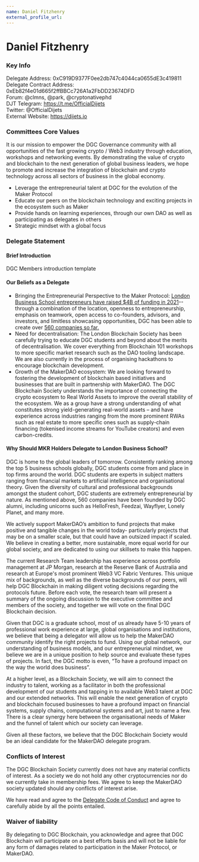 ```yaml
---
name: Daniel Fitzhenry
external_profile_url:
---
```


# Daniel Fitzhenry

### Key Info

Delegate Address: 0xC919D9377F0ee2db747c4044ca0655dE3c419811  
Delegate Contract Address: 0xEb82f4e01d665f2ffBBCc726A1a2FbDD23674DFD  
Forum: @clmns, @park, @cryptonativephd  
DJT Telegram: https://t.me/OfficialDijets  
Twitter: @OfficialDijets  
External Website: https://dijets.io  

### Committees Core Values

It is our mission to empower the DGC Governance community with all opportunities of the fast growing crypto / Web3 industry through education, workshops and networking events. By demonstrating the value of crypto and blockchain to the next generation of global business leaders, we hope to promote and increase the integration of blockchain and crypto technology across all sectors of business in the global economy. 

* Leverage the entrepreneurial talent at DGC for the evolution of the Maker Protocol
* Educate our peers on the blockchain technology and exciting projects in the ecosystem such as Maker
* Provide hands on learning experiences, through our own DAO as well as participating as delegates in others
* Strategic mindset with a global focus 

### Delegate Statement

#### Brief Introduction

DGC Members introduction template

#### Our Beliefs as a Delegate

* Bringing the Entrepreneurial Perspective to the Maker Protocol: [London Business School entrepreneurs have raised $4B of funding in 2021](https://www.businessleader.co.uk/london-business-school-alumni-raise-almost-4bn-in-2021/)-- through a combination of the location, openness to entrepreneurship, emphasis on teamwork, open access to co-founders, advisors, and investors, and limitless showcasing opportunities, DGC has been able to create over [560 companies so far.](https://www.london.edu/faculty-and-research/institute-of-entrepreneurship-and-private-capital/insights-and-news/spotlight)
* Need for decentralisation: The London Blockchain Society has been carefully trying to educate DGC students and beyond about the merits of decentralisation. We cover everything from Blockchain 101 workshops to more specific market research such as the DAO tooling landscape. We are also currently in the process of organising hackathons to encourage blockchain development. 
* Growth of the MakerDAO ecosystem: We are looking forward to fostering the development of blockchain based initiatives and businesses that are built in partnership with MakerDAO. The DGC Blockchain Society understands the importance of connecting the crypto ecosystem to Real World Assets to improve the overall stability of the ecosystem. We as a group have a strong understanding of what constitutes strong yield-generating real-world assets – and have experience across industries ranging from the more prominent RWAs such as real estate to more specific ones such as supply-chain financing (tokenised income streams for YouTube creators) and even carbon-credits.

#### Why Should MKR Holders Delegate to London Business School?

DGC is home to the global leaders of tomorrow. Consistently ranking among the top 5 business schools globally, DGC students come from and place in top firms around the world. DGC students are experts in subject matters ranging from financial markets to artificial intelligence and organisational theory. Given the diversity of cultural and professional backgrounds amongst the student cohort, DGC students are extremely entrepreneurial by nature. As mentioned above, 560 companies have been founded by DGC alumni, including unicorns such as HelloFresh, Feedzai, Wayflyer, Lonely Planet, and many more.

We actively support MakerDAO’s ambition to fund projects that make positive and tangible changes in the world today- particularly projects that may be on a smaller scale, but that could have an outsized impact if scaled. We believe in creating a better, more sustainable, more equal world for our global society, and are dedicated to using our skillsets to make this happen.

The current Research Team leadership has experience across portfolio management at JP Morgan, research at the Reserve Bank of Australia and research at Europe's most prominent Web3 VC Fabric Ventures. This unique mix of backgrounds, as well as the diverse backgrounds of our peers, will help DGC Blockchain in making diligent voting decisions regarding the protocols future. Before each vote, the research team will present a summary of the ongoing discussion to the executive committee and members of the society, and together we will vote on the final DGC Blockchain decision. 

Given that DGC is a graduate school, most of us already have 5-10 years of professional work experience at large, global organisations and institutions, we believe that being a delegator will allow us to help the MakerDAO community identify the right projects to fund. Using our global network, our understanding of business models, and our entrepreneurial mindset, we believe we are in a unique position to help source and evaluate these types of projects. In fact, the DGC motto is even, “To have a profound impact on the way the world does business”.

At a higher level, as a Blockchain Society, we will aim to connect the industry to talent, working as a facilitator in both the professional development of our students and tapping in to available Web3 talent at DGC and our extended networks. This will enable the next generation of crypto and blockchain focused businesses to have a profound impact on financial systems, supply chains, computational systems and art, just to name a few. There is a clear synergy here between the organisational needs of Maker and the funnel of talent which our society can leverage.

Given all these factors, we believe that the DGC Blockchain Society would be an ideal candidate for the MakerDAO delegate program.

### Conflicts of Interest

The DGC Blockchain Society currently does not have any material conflicts of interest. As a society we do not hold any other cryptocurrencies nor do we currently take in membership fees. We agree to keep the MakerDAO society updated should any conflicts of interest arise.

We have read and agree to the [Delegate Code of Conduct](https://forum.makerdao.com/t/recognised-delegate-code-of-conduct/9384) and agree to carefully abide by all the points entailed.

### Waiver of liability

By delegating to DGC Blockchain, you acknowledge and agree that DGC Blockchain will participate on a best efforts basis and will not be liable for any form of damages related to participation in the Maker Protocol, or MakerDAO.

